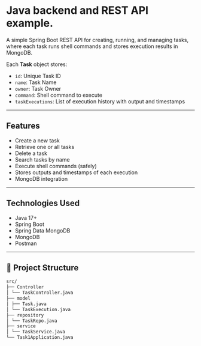 # Java backend and REST API example.

A simple Spring Boot REST API for creating, running, and managing tasks, where each task runs shell commands and stores execution results in MongoDB.

Each **Task** object stores:
- `id`: Unique Task ID
- `name`: Task Name
- `owner`: Task Owner
- `command`: Shell command to execute
- `taskExecutions`: List of execution history with output and timestamps

---

## Features

- Create a new task
-  Retrieve one or all tasks
-  Delete a task
-  Search tasks by name
-  Execute shell commands (safely)
-  Stores outputs and timestamps of each execution
-  MongoDB integration  

---

## Technologies Used

- Java 17+
- Spring Boot
- Spring Data MongoDB
- MongoDB 
- Postman

---

## 📁 Project Structure
```bash
src/
├── Controller
│ └── TaskController.java
├── model
│ ├── Task.java
│ └── TaskExecution.java
├── repository
│ └── TaskRepo.java
├── service
│ └── TaskService.java
└── Task1Application.java


